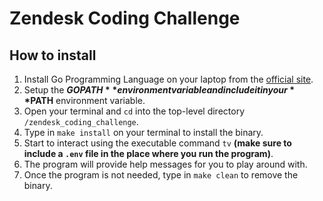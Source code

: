 # Zendesk Coding Challenge

## How to install
1. Install Go Programming Language on your laptop from the [official site](https://go.dev/dl/).
2. Setup the **$GOPATH** environment variable and include it in your **$PATH** environment variable.
3. Open your terminal and `cd` into the top-level directory `/zendesk_coding_challenge`.
4. Type in `make install` on your terminal to install the binary.
5. Start to interact using the executable command `tv` **(make sure to include a `.env` file in the place where you run the program)**.
6. The program will provide help messages for you to play around with.
7. Once the program is not needed, type in `make clean` to remove the binary.
